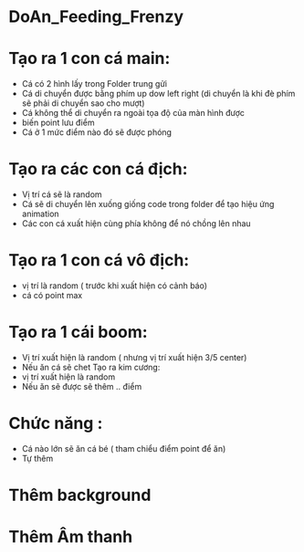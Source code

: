 # DoAn_Feeding_Frenzy
# Tạo ra 1 con cá main:
+ Cá có 2 hình lấy trong Folder trung gửi
+ Cá di chuyển được bằng phím up dow left right (di chuyển là khi đè phím sẽ phải di chuyển sao cho mượt)
+ Cá không thể di chuyển ra ngoài tọa độ của màn hình được
+ biến point lưu điểm 
+ Cá ở 1 mức điểm nào đó sẽ được phóng 

# Tạo ra các con cá địch:
+ Vị trí cá sẽ là random 
+ Cá sẽ di chuyển lên xuống giống code trong folder để tạo hiệu ứng animation
+ Các con cá xuất hiện cùng phía không để nó chồng lên nhau

# Tạo ra 1 con cá vô địch:
+ vị trí là random ( trước khi xuất hiện có cảnh báo)
+ cá có point max

# Tạo ra 1 cái boom:
+ Vị trí xuất hiện là random ( nhưng vị trí xuất hiện 3/5 center)
+ Nếu ăn cá sẽ chet
Tạo ra kim cương:
+ vị trí xuất hiện là random
+ Nếu ăn sẽ được sẽ thêm .. điểm

# Chức năng :
+ Cá nào lớn sẽ ăn cá bé ( tham chiểu điểm point để ăn)
+ Tự thêm

# Thêm background
# Thêm Âm thanh
